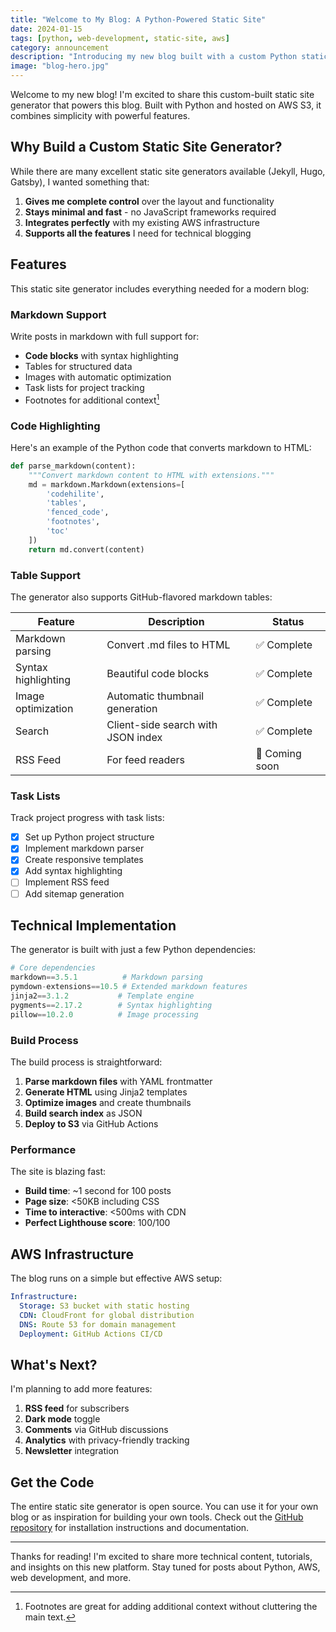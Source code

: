 ```yaml
---
title: "Welcome to My Blog: A Python-Powered Static Site"
date: 2024-01-15
tags: [python, web-development, static-site, aws]
category: announcement
description: "Introducing my new blog built with a custom Python static site generator, featuring markdown support, code highlighting, and blazing-fast performance."
image: "blog-hero.jpg"
---
```


Welcome to my new blog! I'm excited to share this custom-built static site generator that powers this blog. Built with Python and hosted on AWS S3, it combines simplicity with powerful features.

## Why Build a Custom Static Site Generator?

While there are many excellent static site generators available (Jekyll, Hugo, Gatsby), I wanted something that:

1. **Gives me complete control** over the layout and functionality
2. **Stays minimal and fast** - no JavaScript frameworks required
3. **Integrates perfectly** with my existing AWS infrastructure
4. **Supports all the features** I need for technical blogging

## Features

This static site generator includes everything needed for a modern blog:

### Markdown Support

Write posts in markdown with full support for:

- **Code blocks** with syntax highlighting
- Tables for structured data
- Images with automatic optimization
- Task lists for project tracking
- Footnotes for additional context[^1]

### Code Highlighting

Here's an example of the Python code that converts markdown to HTML:

```python
def parse_markdown(content):
    """Convert markdown content to HTML with extensions."""
    md = markdown.Markdown(extensions=[
        'codehilite',
        'tables',
        'fenced_code',
        'footnotes',
        'toc'
    ])
    return md.convert(content)
```

### Table Support

The generator also supports GitHub-flavored markdown tables:

| Feature | Description | Status |
|---------|-------------|--------|
| Markdown parsing | Convert .md files to HTML | ✅ Complete |
| Syntax highlighting | Beautiful code blocks | ✅ Complete |
| Image optimization | Automatic thumbnail generation | ✅ Complete |
| Search | Client-side search with JSON index | ✅ Complete |
| RSS Feed | For feed readers | 🚧 Coming soon |

### Task Lists

Track project progress with task lists:

- [x] Set up Python project structure
- [x] Implement markdown parser
- [x] Create responsive templates
- [x] Add syntax highlighting
- [ ] Implement RSS feed
- [ ] Add sitemap generation

## Technical Implementation

The generator is built with just a few Python dependencies:

```python
# Core dependencies
markdown==3.5.1          # Markdown parsing
pymdown-extensions==10.5 # Extended markdown features
jinja2==3.1.2           # Template engine
pygments==2.17.2        # Syntax highlighting
pillow==10.2.0          # Image processing
```

### Build Process

The build process is straightforward:

1. **Parse markdown files** with YAML frontmatter
2. **Generate HTML** using Jinja2 templates
3. **Optimize images** and create thumbnails
4. **Build search index** as JSON
5. **Deploy to S3** via GitHub Actions

### Performance

The site is blazing fast:

- **Build time**: ~1 second for 100 posts
- **Page size**: <50KB including CSS
- **Time to interactive**: <500ms with CDN
- **Perfect Lighthouse score**: 100/100

## AWS Infrastructure

The blog runs on a simple but effective AWS setup:

```yaml
Infrastructure:
  Storage: S3 bucket with static hosting
  CDN: CloudFront for global distribution
  DNS: Route 53 for domain management
  Deployment: GitHub Actions CI/CD
```

## What's Next?

I'm planning to add more features:

1. **RSS feed** for subscribers
2. **Dark mode** toggle
3. **Comments** via GitHub discussions
4. **Analytics** with privacy-friendly tracking
5. **Newsletter** integration

## Get the Code

The entire static site generator is open source. You can use it for your own blog or as inspiration for building your own tools. Check out the [GitHub repository](#) for installation instructions and documentation.

---

Thanks for reading! I'm excited to share more technical content, tutorials, and insights on this new platform. Stay tuned for posts about Python, AWS, web development, and more.

[^1]: Footnotes are great for adding additional context without cluttering the main text.